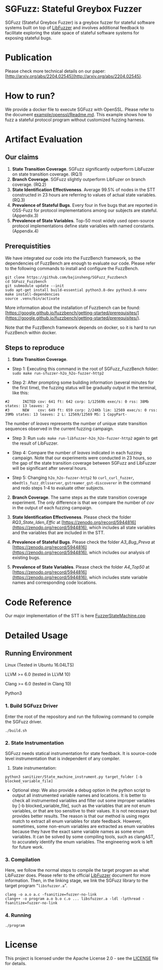 # SGFuzz: Stateful Greybox Fuzzer
SGFuzz (Stateful Greybox Fuzzer) is a greybox fuzzer for stateful software systems built on top of [LibFuzzer](https://llvm.org/docs/LibFuzzer.html) and involves additional feedback to facilitate exploring the state space of stateful software systems for exposing stateful bugs.

# Publication

Please check more technical details on our paper: [http://arxiv.org/abs/2204.02545](http://arxiv.org/abs/2204.02545).

# How to run?
We provide a docker file to execute SGFuzz with OpenSSL. Please refer to the document [example/openssl/Readme.md](https://github.com/bajinsheng/SGFuzz/tree/master/example/openssl). This example shows how to fuzz a stateful protocol program without customized fuzzing harness.

# Artifact Evaluation
## Our claims
1. **State Transition Coverage**. SGFuzz significantly outperform LibFuzzer on state transition coverage. (RQ.1)
2. **Branch Coverage**. SGFuzz slightly outperform LibFuzer on branch coverage. (RQ.2)
3. **State Identification Effectiveness**. Average 99.5% of nodes in the STT constructed in 23 hours are referring to values of actual state variables. (RQ.3)
4. **Prevalence of Stateful Bugs**. Every four in five bugs that are reported in OSS-Fuzz for protocol implementations among our subjects are stateful. (Appendix.3)
5. **Prevalence of State Variables**. Top-50 most widely used open-source protocol implementations define state variables with named constants. (Appendix.4)

## Prerequistities
We have integrated our code into the FuzzBench framework, so the dependencies of FuzzBench are enough to evaluate our code. 
Please refer to the following commands to install and configure the FuzzBench.
```shell
git clone https://github.com/bajinsheng/SGFuzz_Fuzzbench
cd SGFuzz_Fuzzbench
git submodule update --init
sudo apt-get install build-essential python3.8-dev python3.8-venv
make install-dependencies
source .venv/bin/activate
```
More information about the installation of Fuzzbench can be found: [https://google.github.io/fuzzbench/getting-started/prerequisites/](https://google.github.io/fuzzbench/getting-started/prerequisites/).

Note that the FuzzBench framework depends on docker, so it is hard to run FuzzBench within docker.

## Steps to reproduce
1. **State Transition Coverage**. 

- Step 1: Executing this command in the root of SGFuzz_FuzzBench folder: `sudo make run-sfuzzer-h2o_h2o-fuzzer-http2`

- Step 2: After prompting some building information (several minutes for the first time), the fuzzing status will be gradually output in the terminal, like this:
```
#2      INITED cov: 641 ft: 642 corp: 1/12569b exec/s: 0 rss: 38Mb states: 13 leaves: 2
#3      NEW    cov: 649 ft: 659 corp: 2/24Kb lim: 12569 exec/s: 0 rss: 39Mb states: 13 leaves: 2 L: 12569/12569 MS: 1 CopyPart-
```
The number of *leaves* represents the number of unique state transition sequences observed in the current fuzzing campaign.

- Step 3: Run `sudo make run-libfuzzer-h2o_h2o-fuzzer-http2` again to get the result of LibFuzzer.

- Step 4: Compare the number of *leaves* indicated in each fuzzing campaign. Note that our experiments were conducted in 23 hours, so the gap of the state transition coverage between SGFuzz and LibFuzzer will be significant after several hours.

- Step 5: Changing `h2o_h2o-fuzzer-http2` to `curl_curl_fuzzer`, `mbedtls_fuzz_dtlsserver`, `gstreamer_gst-discoverer` in the command and redo steps 1-4 to evaluate other subjects.

2. **Branch Coverage**. 
The same steps as the state transition coverage experiment. The only difference is that we compare the number of *cov* in the output of each fuzzing campaign.

3. **State Identification Effectiveness**. 
Please check the folder *RQ3_State_Iden_Effic* at [https://zenodo.org/record/5944816](https://zenodo.org/record/5944816), which includes all state variables and the variables that are included in the STT.
4. **Prevalence of Stateful Bugs**. 
Please check the folder *A3_Bug_Preva* at [https://zenodo.org/record/5944816](https://zenodo.org/record/5944816), which includes our analysis of existing bugs.
5. **Prevalence of State Variables**. 
Please check the folder *A4_Top50* at [https://zenodo.org/record/5944816](https://zenodo.org/record/5944816), which includes state variable names and corresponding code locations.


# Code Reference
Our major implementation of the STT is here [FuzzerStateMachine.cpp](https://github.com/bajinsheng/SGFuzz/blob/master/FuzzerStateMachine.cpp)

# Detailed Usage
## Running Environment
Linux (Tested in Ubuntu 16.04LTS)

LLVM >= 6.0 (tested in LLVM 10)

Clang >= 6.0 (tested in Clang 10)

Python3

### 1. Build SGFuzz Driver
Enter the root of the repository and run the following command to compile the SGFuzz driver.
```
./build.sh
```


### 2. State Instrumentation
SGFuzz needs statical instrumentation for state feedback. It is source-code level instrumentation that is independent of any compiler.

1) State instrumentation:
```
python3 sanitizer/State_machine_instrument.py target_folder [-b blocked_variable_file]
```
* Optional step:
We also provide a debug option in the python script to output all instrumented variable names and locations.
It is better to check all instrumented variables and filter out some improper variables by [-b blocked_variable_file], such as the variables that are not enum variables, or that are too sensitive to their values.
It is not necessary but provides better results.
The reason is that our method is using regex match to extract all enum variables for state feedback. However, sometimes, some non-enum variables are extracted as enum variables because they have the exact same variable names as some enum variables. It can be solved by some compiling tools, such as clangAST, to accurately identify the enum variables. The engineering work is left for future work.


### 3. Compilation
Here, we follow the normal steps to compile the target program as what LibFuzzer does.
Please refer to the official [LibFuzzer](https://llvm.org/docs/LibFuzzer.html) document for more information. Then, in the linking stage, we link the SGFuzz library to the target program "```libsfuzzer.a```".
```
clang -o a.o a.c -fsanitize=fuzzer-no-link
clang++ -o program a.o b.o c.o ... libsfuzzer.a -ldl -lpthread -fsanitize=fuzzer-no-link
```

### 4. Running
```
./program
```

# License
This project is licensed under the Apache License 2.0 - see the [LICENSE](./LICENSE) file for details. 
